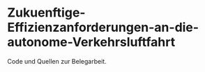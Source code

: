 # Zukuenftige-Effizienzanforderungen-an-die-autonome-Verkehrsluftfahrt

Code und Quellen zur Belegarbeit.
